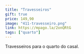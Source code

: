 ```yaml
---
title: "Travesseiros"
gift: true
price: 149,90
image: "411-travesseiro.png"
link: https://mpago.la/2onQRtG
tags: ["quarto"]
---
```


Travesseiros para o quarto do casal.
